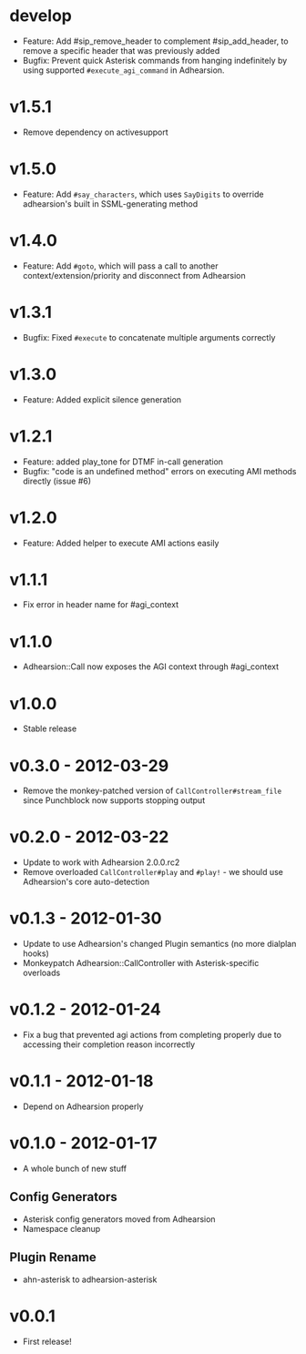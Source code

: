 # develop
  * Feature: Add #sip_remove_header to complement #sip_add_header, to remove a specific header that was previously added
  * Bugfix: Prevent quick Asterisk commands from hanging indefinitely by using supported `#execute_agi_command` in Adhearsion.

# v1.5.1
  * Remove dependency on activesupport

# v1.5.0
  * Feature: Add `#say_characters`, which uses `SayDigits` to override adhearsion's built in SSML-generating method

# v1.4.0
  * Feature: Add `#goto`, which will pass a call to another context/extension/priority and disconnect from Adhearsion

# v1.3.1
  * Bugfix: Fixed `#execute` to concatenate multiple arguments correctly

# v1.3.0
  * Feature: Added explicit silence generation

# v1.2.1
  * Feature: added play_tone for DTMF in-call generation
  * Bugfix: "code is an undefined method" errors on executing AMI methods directly (issue #6)

# v1.2.0
  * Feature: Added helper to execute AMI actions easily

# v1.1.1
  * Fix error in header name for #agi_context

# v1.1.0
  * Adhearsion::Call now exposes the AGI context through #agi_context

# v1.0.0
  * Stable release

# v0.3.0 - 2012-03-29
  * Remove the monkey-patched version of `CallController#stream_file` since Punchblock now supports stopping output

# v0.2.0 - 2012-03-22
  * Update to work with Adhearsion 2.0.0.rc2
  * Remove overloaded `CallController#play` and `#play!` - we should use Adhearsion's core auto-detection

# v0.1.3 - 2012-01-30
  * Update to use Adhearsion's changed Plugin semantics (no more dialplan hooks)
  * Monkeypatch Adhearsion::CallController with Asterisk-specific overloads

# v0.1.2 - 2012-01-24
  * Fix a bug that prevented agi actions from completing properly due to accessing their completion reason incorrectly

# v0.1.1 - 2012-01-18
  * Depend on Adhearsion properly

# v0.1.0 - 2012-01-17
  * A whole bunch of new stuff

## Config Generators
  * Asterisk config generators moved from Adhearsion
  * Namespace cleanup

## Plugin Rename
  * ahn-asterisk to adhearsion-asterisk

# v0.0.1
  * First release!
